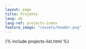 ```yaml
---
layout: page
title: Projekte
lang: de
lang-ref: projects-index
feature_image: "/assets/header.png"
---
```


{% include projects-list.html %}
